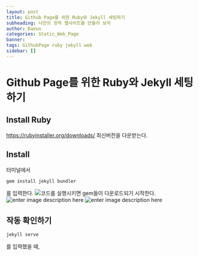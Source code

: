 ```yaml
---
layout: post
title: Github Page를 위한 Ruby와 Jekyll 세팅하기
subheading: 나만의 정적 웹사이트를 만들어 보자
author: Daeun
categories: Static_Web_Page
banner:
tags: GithubPage ruby jekyll web
sidebar: []
---
```


# Github Page를 위한 Ruby와 Jekyll 세팅하기

## Install Ruby

https://rubyinstaller.org/downloads/
최신버전을 다운받는다.

## Install
터미널에서
```cmd
gem install jekyll bundler
```
를 입력한다.
![코드를 실행시키면 gem들이 다운로드되기 시작한다.](https://photos.app.goo.gl/AyCHnvKXp9ZCddp28)
![enter image description here](https://photos.app.goo.gl/VPwE8FjAH24fGkCU8)
![enter image description here](https://drive.google.com/file/d/1LpSTR_34e15dVvl43QZa6P_fE4GRlq2h/view?usp=sharing)
## 작동 확인하기
```
jekyll serve
```
를 입력했을 때, 